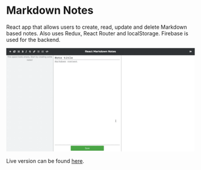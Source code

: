 # Markdown Notes

React app that allows users to create, read, update and delete Markdown based notes. Also uses Redux, React Router and localStorage. Firebase is used for the backend.

<kbd>
  <img src="./react-gif.gif">
</kbd>

Live version can be found [here](https://confident-blackwell-dc65d5.netlify.com/).
